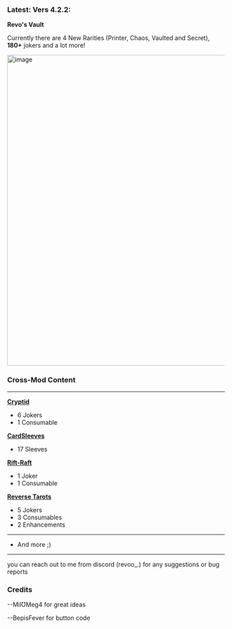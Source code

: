 
### Latest: Vers 4.2.2:

**Revo's Vault**

Currently there are 4 New Rarities (Printer, Chaos, Vaulted and Secret), **180+** jokers and a lot more!

<img width="951" height="720" alt="image" src="https://github.com/user-attachments/assets/74277b23-5995-4662-9739-23b8e9ba9fe7" />


### **Cross-Mod Content**

----

**[Cryptid](https://github.com/MathIsFun0/Cryptid)**

- 6 Jokers
- 1 Consumable

**[CardSleeves](https://github.com/larswijn/CardSleeves)**

- 17 Sleeves

**[Rift-Raft](https://github.com/vitellaryjr/RiftRaft)**

- 1 Joker
- 1 Consumable

**[Reverse Tarots](https://github.com/SkywardTARDIS/balatro_reverse_tarots)**

- 5 Jokers
- 3 Consumables
- 2 Enhancements

----

- And more ;)

------


you can reach out to me from discord (revoo_.) for any suggestions or bug reports


### Credits

--MilƱMeg4 for great ideas

--BepisFever for button code

